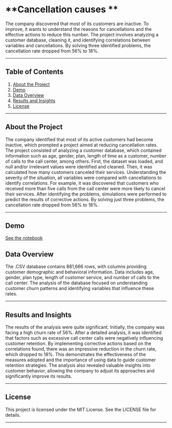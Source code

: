 # **Cancellation causes **
The company discovered that most of its customers are inactive. To improve, it wants to understand the reasons for cancellations and the effective actions to reduce this number. The project involves analyzing a customer database, cleaning it, and identifying correlations between variables and cancellations. By solving three identified problems, the cancellation rate dropped from 56% to 18%.

---

## **Table of Contents**
1. [About the Project](#about-the-project)
2. [Demo](#demo)  
3. [Data Overview](#data-overview)  
4. [Results and Insights](#results-and-insights) 
5. [License](#license)

---

## **About the Project**
The company identified that most of its active customers had become inactive, which prompted a project aimed at reducing cancellation rates. The project consisted of analyzing a customer database, which contained information such as age, gender, plan, length of time as a customer, number of calls to the call center, among others. First, the dataset was loaded, and null and/or irrelevant values ​​were identified and cleaned. Then, it was calculated how many customers canceled their services. Understanding the severity of the situation, all variables were compared with cancellations to identify correlations. For example, it was discovered that customers who received more than five calls from the call center were more likely to cancel their services. After identifying the problems, simulations were performed to predict the results of corrective actions. By solving just three problems, the cancellation rate dropped from 56% to 18%.

---

## **Demo**
[See the notebook](https://github.com/EduardErich/Data-Analysis-Portfolio/blob/main/Cancellation-causes/Cancellation-analysis.ipynb)

## **Data Overview**
The .CSV database contains 881,666 rows, with columns providing customer demographic and behavioral information. Data includes age, gender, plan type, length of customer service, and number of calls to the call center. The analysis of the database focused on understanding customer churn patterns and identifying variables that influence these rates.

---

## **Results and Insights**
The results of the analysis were quite significant. Initially, the company was facing a high churn rate of 56%. After a detailed analysis, it was identified that factors such as excessive call center calls were negatively influencing customer retention. By implementing corrective actions based on the correlations found, there was an impressive reduction in the churn rate, which dropped to 18%. This demonstrates the effectiveness of the measures adopted and the importance of using data to guide customer retention strategies. The analysis also revealed valuable insights into customer behavior, allowing the company to adjust its approaches and significantly improve its results.

---
## **License**
This project is licensed under the MIT License. See the LICENSE file for details.

---
